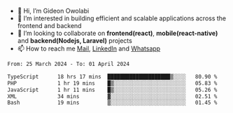 - 👋 Hi, I’m Gideon Owolabi
- 👀 I’m interested in building efficient and scalable applications across the frontend and backend
- 💞️ I’m looking to collaborate on <b>frontend(react)</b>, <b>mobile(react-native)</b> and <b>backend(Nodejs, Laravel)</b> projects
- 📫 How to reach me <a href="mailto:gideoniyin2021@gmail.com">Mail</a>, <a href="https://www.linkedin.com/in/gideon-owolabi-9b667a232/">LinkedIn</a> and <a href="https://wa.me/2348055377085">Whatsapp</a>

<!---
gude1/gude1 is a ✨ special ✨ repository because its `README.md` (this file) appears on your GitHub profile.
You can click the Preview link to take a look at your changes.
--->

<!--START_SECTION:waka-->

```txt
From: 25 March 2024 - To: 01 April 2024

TypeScript      18 hrs 17 mins  ████████████████████▒░░░░   80.90 %
PHP             1 hr 19 mins    █▒░░░░░░░░░░░░░░░░░░░░░░░   05.83 %
JavaScript      1 hr 11 mins    █▒░░░░░░░░░░░░░░░░░░░░░░░   05.26 %
XML             34 mins         ▓░░░░░░░░░░░░░░░░░░░░░░░░   02.51 %
Bash            19 mins         ▒░░░░░░░░░░░░░░░░░░░░░░░░   01.45 %
```

<!--END_SECTION:waka-->
